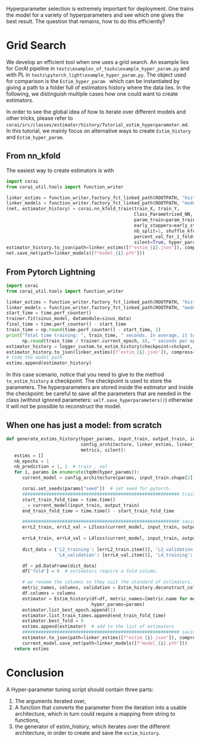 Hyperparameter selection is extremely important for deployment. One trains the model for a variety of hyperparameters
and see which one gives the best result. The question that remains, how to do this efficiently?

# Grid Search

We develop an efficient tool when one uses a grid search. An example lies for CorAI pipeline
in `tests\examples_of_tasks\example_hyper_param.py` and with PL in `tests\pytorch_light\example_hyper_param.py`. The
object used for comparison is the `Estim_hyper_param ` which can be instantiated by giving a path to a folder full of
estimators history where the data lies. In the following, we distinguish multiple cases how one could want to create
estimators.

In order to see the global idea of how to iterate over different models and other tricks, please refer
to   `corai/src/classes/estimator/history/Tutorial_estim_hyperparameter.md`. In this tutorial, we mainly focus on
alternative ways to create `Estim_history` and `Estim_hyper_param`.

## From nn_kfold

The easiest way to create estimators is with

```python
import corai
from corai_util.tools import function_writer

linker_estims = function_writer.factory_fct_linked_path(ROOTPATH, "histories_path")
linker_models = function_writer.factory_fct_linked_path(ROOTPATH, "models_path")
(net, estimator_history) = corai.nn_kfold_train(train_X, train_Y,
                                                Class_Parametrized_NN,
                                                param_train=param_training,
                                                early_stoppers=early_stoppers,
                                                nb_split=1, shuffle_kfold=True,
                                                percent_val_for_1_fold=20,
                                                silent=True, hyper_param=params)
estimator_history.to_json(path=linker_estims([f"estim_{i}.json"]), compress=False)
net.save_net(path=linker_models([f"model_{i}.pth"]))
```

## From Pytorch Lightning

```python
import corai
from corai_util.tools import function_writer

linker_estims = function_writer.factory_fct_linked_path(ROOTPATH, "histories_path")
linker_models = function_writer.factory_fct_linked_path(ROOTPATH, "models_path")
start_time = time.perf_counter()
trainer.fit(sinus_model, datamodule=sinus_data)
final_time = time.perf_counter() - start_time
train_time = np.round(time.perf_counter() - start_time, 2)
print("Total time training: ", train_time, " seconds. In average, it took: ",
      np.round(train_time / trainer.current_epoch, 4), " seconds per epochs.")
estimator_history = logger_custom.to_estim_history(checkpoint=chckpnt, train_time=final_time)
estimator_history.to_json(linker_estims([f'estim_{i}.json']), compress=False)
# todo the model path
estims.append(estimator_history)
```

In this case scenario, notice that you need to give to the method `to_estim_history` a checkpoint. The checkpoint is
used to store the parameters. The hyperparameters are stored inside the estimator and inside the checkpoint:
be careful to save all the parameters that are needed in the class
(without ignored parameters: `self.save_hyperparameters()`)
otherwise it will not be possible to reconstruct the model.

## When one has just a model: from scratch

```python
def generate_estims_history(hyper_params, input_train, output_train, input_test, output_test,
                            config_architecture, linker_estims, linker_models,
                            metrics, silent):
   estims = []
   nb_epochs = 1
   nb_prediction = 1, 1  # train , val
   for i, params in enumerate(tqdm(hyper_params)):
      current_model = config_architecture(params, input_train.shape[2], output_train.shape[2])

      corai.set_seeds(params["seed"])  # set seed for pytorch.
      ########################################################### training
      start_train_fold_time = time.time()
      _ = current_model(input_train, output_train)
      end_train_fold_time = time.time() - start_train_fold_time

      ########################################################### saving the results
      errL2_train, errL2_val = L2loss(current_model, input_train, output_train), L2loss(current_model, input_test,
                                                                                        output_test)
      errL4_train, errL4_val = L4loss(current_model, input_train, output_train), L4loss(current_model, input_test,
                                                                                        output_test)
      dict_data = {'L2_training': [errL2_train.item()], 'L2_validation': [errL2_val.item()],
                   'L4_validation': [errL4_val.item()], 'L4_training': [errL4_train.item()], 'epoch': [nb_epochs]}

      df = pd.DataFrame(dict_data)
      df['fold'] = 0  # estimators require a fold column.

      # we rename the columns so they suit the standard of estimators.
      metric_names, columns, validation = Estim_history.deconstruct_column_names(df.columns)
      df.columns = columns
      estimator = Estim_history(df=df, metric_names=[metric.name for metric in metrics], validation=validation,
                                hyper_params=params)
      estimator.list_best_epoch.append(1)
      estimator.list_train_times.append(end_train_fold_time)
      estimator.best_fold = 0
      estims.append(estimator)  # add to the list of estimators
      ########################################################### saving
      estimator.to_json(path=linker_estims([f"estim_{i}.json"]), compress=False)
      current_model.save_net(path=linker_models([f"model_{i}.pth"]))
   return estims
```

# Conclusion

A Hyper-parameter tuning script should contain three parts:

1. The arguments iterated over,
2. A function that converts the parameter from the iteration into a usable architecture, which in turn could require a
   mapping from string to functions,
3. the generator of estim_history, which iterates over the different architecture, in order to create and save
   the `estim_history`.